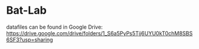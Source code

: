 # Bat-Lab

datafiles can be found in Google Drive:
https://drive.google.com/drive/folders/1_S6a5PyPs5Tjj6UYU0kT0chM8SBS6SF3?usp=sharing
